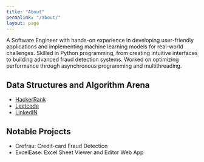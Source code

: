 ```yaml
---
title: "About"
permalink: "/about/"
layout: page
---
```


A Software Engineer with hands-on experience in developing user-friendly applications and implementing machine learning models for real-world challenges. Skilled in Python programming, from creating intuitive interfaces to building advanced fraud detection systems. Worked on optimizing performance through asynchronous programming and multithreading. 

## Data Structures and Algorithm Arena

 - [HackerRank](https://www.hackerrank.com/profile/prii308)
 - [Leetcode](https://leetcode.com/u/Prii308)
 - [LinkedIN](https://www.linkedin.com/in/priya-patel-2b2950285)

## Notable Projects

- Crefrau: Credit-card Fraud Detection
- ExcelEase: Excel Sheet Viewer and Editor Web App
